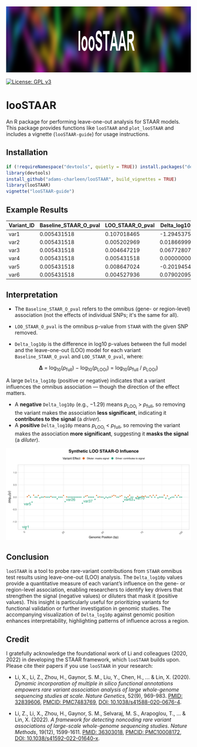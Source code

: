 <p align="center">
  <img src="man/figures/logo.png" width="1400" height="180">
</p>

[![License: GPL v3](https://img.shields.io/badge/License-GPLv3-blue.svg)](https://www.gnu.org/licenses/gpl-3.0)

# looSTAAR

An R package for performing leave-one-out analysis for STAAR models. This package provides functions like `looSTAAR` and `plot_looSTAAR` and includes a vignette (`looSTAAR-guide`) for usage instructions.

## Installation
```R
if (!requireNamespace("devtools", quietly = TRUE)) install.packages("devtools")
library(devtools)
install_github("adams-charleen/looSTAAR", build_vignettes = TRUE)
library(looSTAAR)
vignette("looSTAAR-guide")
```

## Example Results

| Variant_ID | Baseline_STAAR_O_pval | LOO_STAAR_O_pval | Delta_log10p | Position |
|------------|------------------------|------------------|---------------|----------|
| var1       | 0.005431518            | 0.107018465      | -1.29453753   | 1        |
| var2       | 0.005431518            | 0.005202969      |  0.01866999   | 2        |
| var3       | 0.005431518            | 0.004647219      |  0.06772807   | 3        |
| var4       | 0.005431518            | 0.005431518      |  0.00000000   | 4        |
| var5       | 0.005431518            | 0.008647024      | -0.20194549   | 5        |
| var6       | 0.005431518            | 0.004527936      |  0.07902095   | 6        |


## Interpretation

- The `Baseline_STAAR_O_pval` refers to the omnibus (gene- or region-level) association (not the effects of individual SNPs; it's the same for all). 

- `LOO_STAAR_O_pval` is the omnibus p-value from `STAAR` with the given SNP removed. 

- `Delta_log10p` is the difference in log10 p-values between the full model and the leave-one-out (LOO) model for each variant `Baseline_STAAR_O_pval` and `LOO_STAAR_O_pval`, where:

<div style="text-align:center">
  <b>Δ</b> = log<sub>10</sub>(<i>p</i><sub>full</sub>) − log<sub>10</sub>(<i>p</i><sub>LOO<i>i</i></sub>) = log<sub>10</sub>(<i>p</i><sub>full</sub> / <i>p</i><sub>LOO<i>i</i></sub>)
</div>

A large `Delta_log10p` (positive or negative) indicates that a variant influences the omnibus association — though the direction of the effect matters.

- A **negative** `Delta_log10p` (e.g., −1.29) means *p*<sub>LOO<sub>i</sub></sub> > *p*<sub>full</sub>, so removing the variant makes the association **less significant**, indicating it **contributes to the signal** (a *driver*).
- A **positive** `Delta_log10p` means *p*<sub>LOO<sub>i</sub></sub> < *p*<sub>full</sub>, so removing the variant makes the association **more significant**, suggesting it **masks the signal** (a *diluter*).

<p align="center">
  <img src="man/synthetic_LOO_STAAR_plot.png" width="1080">
</p>


## Conclusion

`looSTAAR` is a tool to probe rare-variant contributions from `STAAR` omnibus test results using leave-one-out (LOO) analysis. The `Delta_log10p` values provide a quantitative measure of each variant’s influence on the gene- or region-level association, enabling researchers to identify key drivers that strengthen the signal (negative values) or diluters that mask it (positive values). This insight is particularly useful for prioritizing variants for functional validation or further investigation in genomic studies. The accompanying visualization of `Delta_log10p` against genomic position enhances interpretability, highlighting patterns of influence across a region.


## Credit

I gratefully acknowledge the foundational work of Li and colleagues (2020, 2022) in developing the STAAR framework, which `looSTAAR` builds upon. Please cite their papers if you use `looSTAAR` in your research:

- Li, X., Li, Z., Zhou, H., Gaynor, S. M., Liu, Y., Chen, H., ... & Lin, X. (2020). *Dynamic incorporation of multiple in silico functional annotations empowers rare variant association analysis of large whole-genome sequencing studies at scale*. *Nature Genetics*, 52(9), 969-983. [PMID: 32839606](https://pubmed.ncbi.nlm.nih.gov/32839606/), [PMCID: PMC7483769](https://www.ncbi.nlm.nih.gov/pmc/articles/PMC7483769/), [DOI: 10.1038/s41588-020-0676-4](https://doi.org/10.1038/s41588-020-0676-4).

- Li, Z., Li, X., Zhou, H., Gaynor, S. M., Selvaraj, M. S., Arapoglou, T., ... & Lin, X. (2022). *A framework for detecting noncoding rare variant associations of large-scale whole-genome sequencing studies*. *Nature Methods*, 19(12), 1599-1611. [PMID: 36303018](https://pubmed.ncbi.nlm.nih.gov/36303018/), [PMCID: PMC10008172](https://www.ncbi.nlm.nih.gov/pmc/articles/PMC10008172/), [DOI: 10.1038/s41592-022-01640-x](https://doi.org/10.1038/s41592-022-01640-x).

